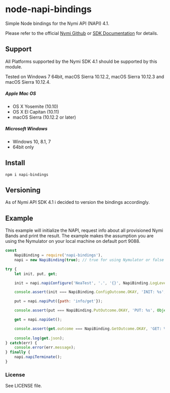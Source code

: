 # node-napi-bindings 
Simple Node bindings for the Nymi API (NAPI) 4.1.

Please refer to the official [Nymi Github](https://github.com/Nymi/JSON-API) or [SDK Documentation](https://downloads.nymi.com/sdkDoc/latest/index.html) for details.
  
## Support
All Platforms supported by the Nymi SDK 4.1 should be supported by this module.

Tested on Windows 7 64bit, macOS Sierra 10.12.2, macOS Sierra 10.12.3 and macOS Sierra 10.12.4.

##### Apple Mac OS
 - OS X Yosemite (10.10)
 - OS X El Capitan (10.11)
 - macOS Sierra (10.12.2 or later)
 
##### Microsoft Windows 
 - Windows 10, 8.1, 7 
 - 64bit only
  
## Install
```
npm i napi-bindings
```

## Versioning
As of Nymi API SDK 4.1 i decided to version the bindings accordingly.

## Example
This example will initialize the NAPI, request info about all provisioned Nymi Bands and print the result.
The example makes the assumption you are using the Nymulator on your local machine on default port 9088.

````javascript
const 
    NapiBinding = require('napi-bindings'),
    napi = new NapiBinding(true); // true for using Nymulator or false for using physical Nymi Band (default: false)

try {
    let init, put, get;

    init = napi.napiConfigure('NeaTest', '.', '{}', NapiBinding.LogLevel.NONE, 9088, '127.0.0.1');

    console.assert(init === NapiBinding.ConfigOutcome.OKAY, 'INIT: %s', Object.keys(NapiBinding.ConfigOutcome)[init]);

    put = napi.napiPut({path: 'info/get'});

    console.assert(put === NapiBinding.PutOutcome.OKAY, 'PUT: %s', Object.keys(NapiBinding.PutOutcome)[put]);

    get = napi.napiGet();

    console.assert(get.outcome === NapiBinding.GetOutcome.OKAY, 'GET: %s', Object.keys(NapiBinding.GetOutcome)[get]);
    
    console.log(get.json);    
} catch(err) {
    console.error(err.message);
} finally {
    napi.napiTerminate();
}
````

### License

See LICENSE file.